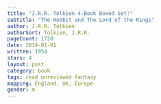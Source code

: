 ```yaml
---
title: "J.R.R. Tolkien 4-Book Boxed Set:"
subtitle: "The Hobbit and The Lord of the Rings"
author: J.R.R. Tolkien
authorSort: Tolkien, J.R.R.
pageCount: 1728
date: 2014-01-01
written: 1954
stars: 4
layout: post
category: book
tags: read unreviewed fantasy
mapping: England, UK, Europe
gender: m
---
```

